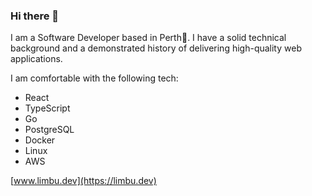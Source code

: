 ### Hi there 👋

I am a Software Developer based in Perth📍. I have a solid technical background and a demonstrated history of delivering high-quality web applications.

I am comfortable with the following tech: 
- React
- TypeScript
- Go
- PostgreSQL
- Docker
- Linux
- AWS

[www.limbu.dev](https://limbu.dev) 
